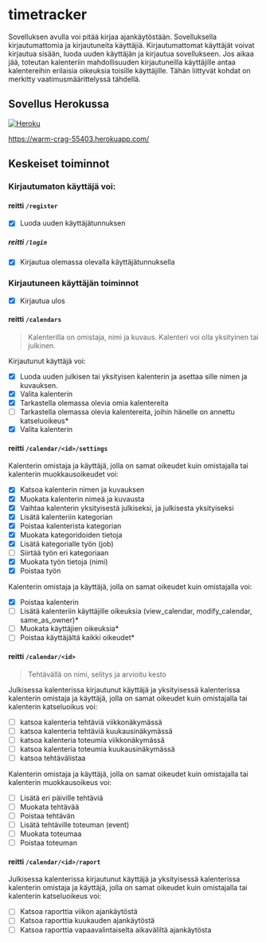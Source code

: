 # timetracker

Sovelluksen avulla voi pitää kirjaa ajankäytöstään. Sovelluksella kirjautumattomia ja kirjautuneita käyttäjiä. Kirjautumattomat käyttäjät voivat kirjautua sisään, luoda uuden käyttäjän ja kirjautua sovellukseen. Jos aikaa jää, toteutan kalenteriin mahdollisuuden kirjautuneilla käyttäjille antaa kalentereihin erilaisia oikeuksia toisille käyttäjille. Tähän liittyvät kohdat on merkitty vaatimusmäärittelyssä tähdellä.

## Sovellus Herokussa

[![Heroku](https://pyheroku-badge.herokuapp.com/?app=warm-crag-55403)](https://warm-crag-55403.herokuapp.com/)

https://warm-crag-55403.herokuapp.com/

## Keskeiset toiminnot

### Kirjautumaton käyttäjä voi:

#### reitti `/register`

* [x] Luoda uuden käyttäjätunnuksen

##### reitti `/login`

* [x] Kirjautua olemassa olevalla käyttäjätunnuksella

### Kirjautuneen käyttäjän toiminnot

* [x] Kirjautua ulos

#### reitti `/calendars`

> Kalenterilla on omistaja, nimi ja kuvaus. Kalenteri voi olla yksityinen tai julkinen.

Kirjautunut käyttäjä voi:

* [x] Luoda uuden julkisen tai yksityisen kalenterin ja asettaa sille nimen ja kuvauksen.
* [x] Valita kalenterin 
* [x] Tarkastella olemassa olevia omia kalentereita
* [ ] Tarkastella olemassa olevia kalentereita, joihin hänelle on annettu katseluoikeus*
* [x] Valita kalenterin

#### reitti `/calendar/<id>/settings`
    
Kalenterin omistaja ja käyttäjä, jolla on samat oikeudet kuin omistajalla tai kalenterin muokkausoikeudet voi:

* [x] Katsoa kalenterin nimen ja kuvauksen
* [x] Muokata kalenterin nimeä ja kuvausta
* [x] Vaihtaa kalenterin yksityisestä julkiseksi, ja julkisesta yksityiseksi
* [x] Lisätä kalenteriin kategorian
* [x] Poistaa kalenterista kategorian
* [x] Muokata kategoridoiden tietoja
* [x] Lisätä kategorialle työn (job)
* [ ] Siirtää työn eri kategoriaan
* [x] Muokata työn tietoja (nimi)
* [x] Poistaa työn

Kalenterin omistaja ja käyttäjä, jolla on samat oikeudet kuin omistajalla voi:

* [x] Poistaa kalenterin
* [ ] Lisätä kalenteriin käyttäjille oikeuksia (view_calendar, modify_calendar, same_as_owner)*
* [ ] Muokata käyttäjien oikeuksia*
* [ ] Poistaa käyttäjältä kaikki oikeudet*

#### reitti `/calendar/<id>`

> Tehtävällä on nimi, selitys ja arvioitu kesto

Julkisessa kalenterissa kirjautunut käyttäjä ja yksityisessä kalenterissa kalenterin omistaja ja käyttäjä, jolla on samat oikeudet kuin omistajalla tai kalenterin katseluoikus voi:
* [ ] katsoa kalenteria tehtäviä viikkonäkymässä
* [ ] katsoa kalenteria tehtäviä kuukausinäkymässä
* [ ] katsoa kalenteria toteumia viikkonäkymässä
* [ ] katsoa kalenteria toteumia kuukausinäkymässä
* [ ] katsoa tehtävälistaa

Kalenterin omistaja ja käyttäjä, jolla on samat oikeudet kuin omistajalla tai kalenterin muokkausoikeus voi:

* [ ] Lisätä eri päiville tehtäviä
* [ ] Muokata tehtävää
* [ ] Poistaa tehtävän
* [ ] Lisätä tehtäville toteuman (event)
* [ ] Muokata toteumaa
* [ ] Poistaa toteuman

#### reitti `/calendar/<id>/raport`
  
Julkisessa kalenterissa kirjautunut käyttäjä ja yksityisessä kalenterissa kalenterin omistaja ja käyttäjä, jolla on samat oikeudet kuin omistajalla tai kalenterin katseluoikeus voi:
* [ ] Katsoa raporttia viikon ajankäytöstä
* [ ] Katsoa raporttia kuukauden ajankäytöstä
* [ ] Katsoa raporttia vapaavalintaiselta aikaväliltä ajankäytösta
